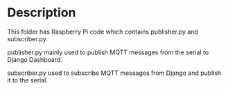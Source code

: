 # Description

This folder has Raspberry Pi code which contains publisher.py and subscriber.py. 

publisher.py mainly used to publish MQTT messages from the serial to Django Dashboard.

subscriber.py used to subscribe MQTT messages from Django and publish it to the serial. 
